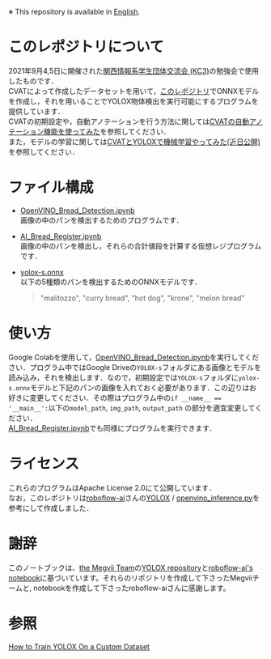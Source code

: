 ※ This repository is available in [English](README_EN.md).

# このレポジトリについて  
2021年9月4,5日に開催された[関西情報系学生団体交流会 (KC3)](https://kc3.me/conf/)の勉強会で使用したものです．  
CVATによって作成したデータセットを用いて，[このレポジトリ](https://github.com/yusuke-1105/YOLOX)でONNXモデルを作成し，それを用いることでYOLOX物体検出を実行可能にするプログラムを提供しています．  
CVATの初期設定や，自動アノテーションを行う方法に関しては[CVATの自動アノテーション機能を使ってみた](https://qiita.com/yusuke-1105/items/8375eff45054197caf96)を参照してください．  
また，モデルの学習に関しては[CVATとYOLOXで機械学習やってみた(近日公開)]()を参照してください．

# ファイル構成  
- [OpenVINO_Bread_Detection.ipynb](OpenVINO_Bread_Detection.ipynb)  
画像の中のパンを検出するためのプログラムです．  

- [AI_Bread_Register.ipynb](AI_Bread_Register.ipynb)  
画像の中のパンを検出し，それらの合計値段を計算する仮想レジプログラムです．  

- [yolox-s.onnx](yolox-s.onnx)  
以下の5種類のパンを検出するためのONNXモデルです．  
  > "malitozzo", "curry bread", "hot dog", "krone", "melon bread"  

# 使い方  
Google Colabを使用して，[OpenVINO_Bread_Detection.ipynb](OpenVINO_Bread_Detection.ipynb)を実行してください．プログラム中ではGoogle Driveの`YOLOX-s`フォルダにある画像とモデルを読み込み，それを検出します．なので，初期設定では`YOLOX-s`フォルダに`yolox-s.onnx`モデルと下記のパンの画像を入れておく必要があります．この辺りはお好きに変更してください．その際はプログラム中の`if __name__ == '__main__':`以下の`model_path`, `img_path`, `output_path` の部分を適宜変更してください．  
[AI_Bread_Register.ipynb](AI_Bread_Register.ipynb)でも同様にプログラムを実行できます．  

# ライセンス  
これらのプログラムはApache License 2.0にて公開しています．  
なお，このレポジトリは[roboflow-ai](https://github.com/roboflow-ai)さんの[YOLOX](https://github.com/roboflow-ai/YOLOX) / [openvino_inference.py](https://github.com/roboflow-ai/YOLOX/blob/main/demo/OpenVINO/python/openvino_inference.py)を参考にして作成しました．  

# 謝辞  

このノートブックは、[the Megvii Team](https://github.com/Megvii-BaseDetection)の[YOLOX repository](https://github.com/Megvii-BaseDetection/YOLOX)と[roboflow-ai's notebook](https://colab.research.google.com/drive/1_xkARB35307P0-BTnqMy0flmYrfoYi5T#scrollTo=igwruhYxE_a7)に基づいています。それらのリポジトリを作成して下さったMegviiチームと, notebookを作成して下さったroboflow-aiさんに感謝します。  

# 参照  
[How to Train YOLOX On a Custom Dataset](https://blog.roboflow.com/how-to-train-yolox-on-a-custom-dataset/)  
